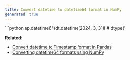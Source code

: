 ```yaml
---
title: Convert datetime to datetime64 format in NumPy
generated: true
---
```


<div markdown="1" class="ans">
```python
np.datetime64(dt.datetime(2024, 3, 31)) # dtype('<M8[us]')
pd.datetime64(dt.date(2024, 3, 31)) # dtype('<M8[D]')
```
</div>

**Related:**
- [Convert datetime to Timestamp format in Pandas](/en-US/pandas/convert-datetime-to-timestamp)
- [Converting datetime64 formats using NumPy](/en-US/numpy/converting-datetime64-formats)
